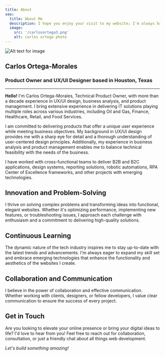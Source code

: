 ```yaml
---
title: About
seo:
  title: About Me
  description: I hope you enjoy your visit to my website; I'm always happy to meet new individuals and talk about my professional career or offer advice. 
  image:
    src: '/carlosortega3.png'
    alt: carlos ortega photo
---
```


![Alt text for image](/carlosortega3.png)


## Carlos Ortega-Morales 
### Product Owner and UX/UI Designer based in Houston, Texas
---
**Hello!** I'm Carlos Ortega-Morales, Technical Product Owner, with more than a decade experience in UX/UI design, business analysis, and product management. I bring extensive experience in delivering IT solutions playing multiple roles across various industries, including Oil and Gas, Finance, Healthcare, Retail, and Food Services.

I am committed to delivering products that offer a unique user experience while meeting business objectives. My background in UX/UI design provides me with a sharp eye for detail and a thorough understanding of user-centered design principles. Additionally, my experience in business analysis and product management enables me to balance technical feasibility with the needs of the business. 

I have worked with cross-functional teams to deliver B2B and B2C applications, design systems, reporting solutions, robotic automations, RPA Center of Excellence frameworks, and other projects with emerging technologies.

## Innovation and Problem-Solving

I thrive on solving complex problems and transforming ideas into functional, elegant websites. Whether it's optimizing performance, implementing new features, or troubleshooting issues, I approach each challenge with enthusiasm and a commitment to delivering high-quality solutions.

## Continuous Learning

The dynamic nature of the tech industry inspires me to stay up-to-date with the latest trends and advancements. I'm always eager to expand my skill set and embrace emerging technologies that enhance the functionality and aesthetics of the websites I create.

## Collaboration and Communication

I believe in the power of collaboration and effective communication. Whether working with clients, designers, or fellow developers, I value clear communication to ensure the success of every project.

## Get in Touch

Are you looking to elevate your online presence or bring your digital ideas to life? I'd love to hear from you! Feel free to reach out for collaboration, consultation, or just a friendly chat about all things web development.

_Let's build something amazing!_
